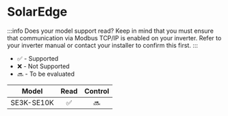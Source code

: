 # SolarEdge

:::info
Does your model support read? Keep in mind that you must ensure that communication via Modbus TCP/IP is enabled on your inverter. Refer to your inverter manual or contact your installer to confirm this first. 
:::

- ✅ - Supported
- ❌ - Not Supported
- 🔜 - To be evaluated

| Model      | Read       | Control    |
| ---------- |:----------:|:----------:|
| SE3K-SE10K | ✅         | 🔜         |

